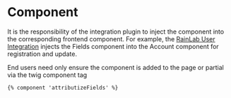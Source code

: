 # Component

It is the responsibility of the integration plugin to inject the component into the corresponding frontend component.  For example, the [RainLab User Integration](/attributizeusers/) injects the Fields component into the Account component for registration and update.

End users need only ensure the component is added to the page or partial via the twig component tag
```
{% component 'attributizeFields' %}
```